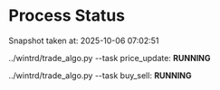 # Process Status

Snapshot taken at: 2025-10-06 07:02:51

../wintrd/trade_algo.py --task price_update: **RUNNING**

../wintrd/trade_algo.py --task buy_sell: **RUNNING**

